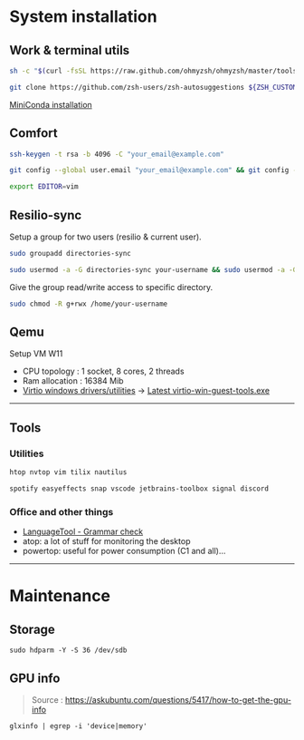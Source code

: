 # System installation

## Work & terminal utils
```bash
sh -c "$(curl -fsSL https://raw.github.com/ohmyzsh/ohmyzsh/master/tools/install.sh)"

git clone https://github.com/zsh-users/zsh-autosuggestions ${ZSH_CUSTOM:-~/.oh-my-zsh/custom}/plugins/zsh-autosuggestions
```

[MiniConda installation](https://docs.conda.io/en/latest/miniconda.html#linux-installers)


## Comfort
```bash
ssh-keygen -t rsa -b 4096 -C "your_email@example.com"
```

```bash
git config --global user.email "your_email@example.com" && git config --global user.name "name.name"
```

```bash
export EDITOR=vim
```

## Resilio-sync
Setup a group for two users (resilio & current user).
```bash
sudo groupadd directories-sync

sudo usermod -a -G directories-sync your-username && sudo usermod -a -G directories-sync rslsync
```

Give the group read/write access to specific directory.
```bash
sudo chmod -R g+rwx /home/your-username
```

## Qemu
Setup VM W11
- CPU topology : 1 socket, 8 cores, 2 threads
- Ram allocation : 16384 Mib
- [Virtio windows drivers/utilities](https://github.com/virtio-win/virtio-win-pkg-scripts/blob/master/README.md) -> [Latest virtio-win-guest-tools.exe](https://fedorapeople.org/groups/virt/virtio-win/direct-downloads/latest-virtio/virtio-win-guest-tools.exe)



---
## Tools
### Utilities
```bash
htop nvtop vim tilix nautilus

spotify easyeffects snap vscode jetbrains-toolbox signal discord
```

### Office and other things
- [LanguageTool - Grammar check](https://languagetool.org/)
- atop: a lot of stuff for monitoring the desktop
- powertop: useful for power consumption (C1 and all)...

---

# Maintenance 
## Storage
```
sudo hdparm -Y -S 36 /dev/sdb
```

## GPU info
> Source : https://askubuntu.com/questions/5417/how-to-get-the-gpu-info
```
glxinfo | egrep -i 'device|memory'
```
